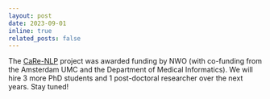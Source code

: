 ```yaml
---
layout: post
date: 2023-09-01
inline: true
related_posts: false
---
```


The [CaRe-NLP](projects/carenlp_project) project was awarded funding by NWO (with co-funding from the Amsterdam UMC and the Department of Medical Informatics). We will hire 3 more PhD students and 1 post-doctoral researcher over the next years. Stay tuned!
